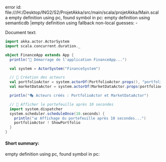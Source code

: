 error id: 
file:///H:/Desktop/ING2/S2/ProjetAkka/src/main/scala/projetAkka/Main.scala
empty definition using pc, found symbol in pc: 
empty definition using semanticdb
|empty definition using fallback
non-local guesses:
	 -

Document text:

```scala
import akka.actor.ActorSystem
import scala.concurrent.duration._

object FinanceApp extends App {
  println("🚀 Démarrage de l'application FinanceApp...")

  val system = ActorSystem("FinanceSystem")

  // 📌 Création des acteurs
  val portfolioActor = system.actorOf(PortfolioActor.props(), "portfolio")
  val marketDataActor = system.actorOf(MarketDataActor.props(portfolioActor), "marketData")

  println("🎭 Acteurs créés : PortfolioActor et MarketDataActor")

  // 📌 Afficher le portefeuille après 10 secondes
  import system.dispatcher
  system.scheduler.scheduleOnce(10.seconds) {
    println("📊 Affichage du portefeuille après 10 secondes...")
    portfolioActor ! ShowPortfolio
  }
}

```

#### Short summary: 

empty definition using pc, found symbol in pc: 